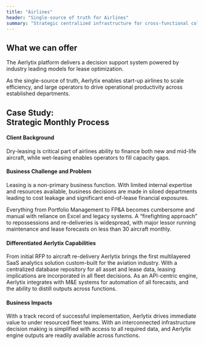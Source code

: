 ```yaml
---
title: "Airlines"
header: "Single-source of truth for Airlines"
summary: "Strategic centralized infrastructure for cross-functional collaboration in fleet management and holistic evaluation in new aircraft sourcing"
---
```


<article class="section__product section__spacing-3">
  <div class="container">
  <div class="row gx-lg-5">
    <div class="col-md-5">
      <h2 class="fw-bold mb-5">What we can offer</h2>
    </div>
    <div class="card col-md-7">
      <p>The Aerlytix platform delivers a decision support system powered by industry leading models for lease optimization.</p>
      <p>As the single-source of truth, Aerlytix enables start-up airlines to scale efficiency, and large operators to drive operational productivity across established departments.</p> 
    </div>
  </div>
  </div>
</article>

<article class="section__product section__spacing-3">
  <div class="container">
  <div class="row gx-lg-5">
    <div class="col-md-5">
      <h2 class="fw-bold mb-5">Case Study:<br /> Strategic Monthly Process </h2>
    </div>
    <div class="card col-md-7">
      <h4>Client Background</h4>
      <p class="mb-5">Dry-leasing is critical part of airlines ability to finance both new and mid-life aircraft, while wet-leasing enables operators to fill capacity gaps.</p>
      <h4>Business Challenge and Problem</h4>
      <p>Leasing is a non-primary business function. With limited internal expertise and resources available, business decisions are made in siloed departments leading to cost leakage and significant end-of-lease financial exposures.</p>
      <p  class="mb-5">Everything from Portfolio Management to FP&A becomes cumbersome and manual with reliance on Excel and legacy systems. A “firefighting approach” to repossessions and re-deliveries is widespread, with major lessor running maintenance and lease forecasts on less than 30 aircraft monthly.</p>
      <h4>Differentiated Aerlytix Capabilities</h4>
      <p  class="mb-5">From initial RFP to aircraft re-delivery Aerlytix brings the first multilayered SaaS analytics solution custom-built for the aviation industry​. With a centralized database repository for all asset and lease data​, leasing implications are incorporated in all fleet decisions. As an API-centric engine, Aerlytix integrates with M&E systems for automation of all forecasts, and the ability to distill outputs across functions.</p>
      <h4>Business Impacts</h4>
      <p>With a track record of successful implementation, Aerlytix drives immediate value to under resourced fleet teams. With an interconnected infrastructure decision making is simplified with access to all required data, and Aerlytix engine outputs are readily available across functions.</p>
    </div>
  </div>
  </div>
</article>
